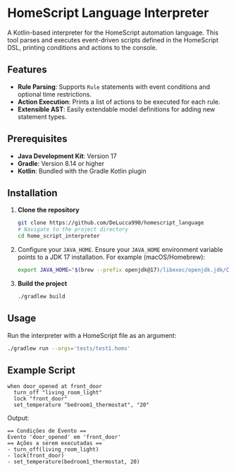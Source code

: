 # HomeScript Language Interpreter

A Kotlin-based interpreter for the HomeScript automation language. This tool parses and executes event-driven scripts defined in the HomeScript DSL, printing conditions and actions to the console.

## Features

* **Rule Parsing**: Supports `Rule` statements with event conditions and optional time restrictions.
* **Action Execution**: Prints a list of actions to be executed for each rule.
* **Extensible AST**: Easily extendable model definitions for adding new statement types.

## Prerequisites

* **Java Development Kit**: Version 17
* **Gradle**: Version 8.14 or higher
* **Kotlin**: Bundled with the Gradle Kotlin plugin

## Installation

1. **Clone the repository**
   ```bash
   git clone https://github.com/DeLucca990/homescript_language
   # Navigate to the project directory
   cd home_script_interpreter
   ```
2. Configure your `JAVA_HOME`.
   Ensure your `JAVA_HOME` environment variable points to a JDK 17 installation. For example (macOS/Homebrew):
   
   ```bash
   export JAVA_HOME="$(brew --prefix openjdk@17)/libexec/openjdk.jdk/Contents/Home"
   ```
3. **Build the project**
   ```bash
   ./gradlew build
   ```

## Usage

Run the interpreter with a HomeScript file as an argument:

```bash
./gradlew run --args='tests/test1.homs'
```

## Example Script

```homs
when door_opened at front_door
  turn_off "living_room_light"
  lock "front_door"
  set_temperature "bedroom1_thermostat", "20"
```

Output:

```
== Condições de Evento ==
Evento 'door_opened' em 'front_door'
== Ações a serem executadas ==
- turn_off(living_room_light)
- lock(front_door)
- set_temperature(bedroom1_thermostat, 20)
```